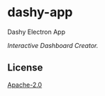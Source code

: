 # dashy-app
Dashy Electron App

_Interactive Dashboard Creator._


## License

[Apache-2.0](LICENSE.md)

